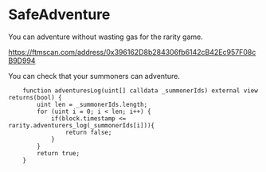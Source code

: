 # SafeAdventure
You can adventure without wasting gas for the rarity game.

https://ftmscan.com/address/0x396162D8b284306fb6142cB42Ec957F08cB9D994

You can check that your summoners can adventure.

```
    function adventuresLog(uint[] calldata _summonerIds) external view returns(bool) {
        uint len = _summonerIds.length;
        for (uint i = 0; i < len; i++) {
            if(block.timestamp <= rarity.adventurers_log(_summonerIds[i])){
                return false;
            }
        }
        return true;
    }
```
